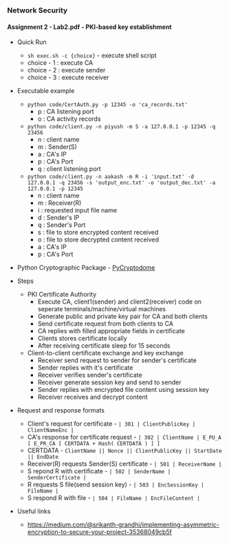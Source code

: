 ### Network Security

#### Assignment 2 - Lab2.pdf - PKI-based key establishment

- Quick Run

  - `sh exec.sh -c {choice}` - execute shell script
  - choice - 1 : execute CA
  - choice - 2 : execute sender
  - choice - 3 : execute receiver

- Executable example

  - `python code/CertAuth.py -p 12345 -o 'ca_records.txt'`
    - p : CA listening port
    - o : CA activity records
  - `python code/client.py -n piyush -m S -a 127.0.0.1 -p 12345 -q 23456`
    - n : client name
    - m : Sender(S)
    - a : CA's IP
    - p : CA's Port
    - q : client listening port
  - `python code/client.py -n aakash -m R -i 'input.txt' -d 127.0.0.1 -q 23456 -s 'output_enc.txt' -o 'output_dec.txt' -a 127.0.0.1 -p 12345`
    - n : client name
    - m : Receiver(R)
    - i : requested input file name
    - d : Sender's IP
    - q : Sender's Port
    - s : file to store encrypted content received
    - o : file to store decrypted content received
    - a : CA's IP
    - p : CA's Port

- Python Cryptographic Package - [PyCryptodome](https://www.pycryptodome.org/src/introduction)

- Steps

  - PKI Certificate Authority
    - Execute CA, client1(sender) and client2(receiver) code on seperate terminals/machine/virtual machines
    - Generate public and private key pair for CA and both clients
    - Send certificate request from both clients to CA
    - CA replies with filled appropriate fields in certificate
    - Clients stores certificate locally
    - After receiving certificate sleep for 15 seconds
  - Client-to-client certificate exchange and key exchange
    - Receiver send request to sender for sender's certificate
    - Sender replies with it's certificate
    - Receiver verifies sender's certificate
    - Receiver generate session key and send to sender
    - Sender replies with encrypted file content using session key
    - Receiver receives and decrypt content

- Request and response formats

  - Client's request for certificate - `| 301 | ClientPublicKey | ClientNameEnc |`
  - CA's response for certificate request - `| 302 | ClientName | E_PU_A [ E_PR_CA [ CERTDATA + Hash( CERTDATA ) ] ]`
  - CERTDATA - `ClientName || Nonce || ClientPublicKey || StartDate || EndDate`
  - Receiver(R) requests Sender(S) certificate - `| 501 | ReceiverName |`
  - S repond R with certificate - `| 502 | SenderName | SenderCertificate |`
  - R requests S file(send session key) - `| 503 | EncSessionKey | FileName |`
  - S respond R with file - `| 504 | FileName | EncFileContent |`

- Useful links
  - https://medium.com/@srikanth-grandhi/implementing-asymmetric-encryption-to-secure-your-project-35368049cb5f
